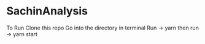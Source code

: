 # SachinAnalysis
To Run 
Clone this repo
Go into the directory in terminal
Run -> yarn
then run -> yarn start
